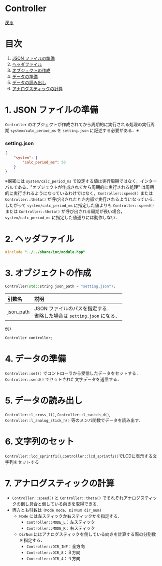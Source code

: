 # Controller
[戻る](overview.md/#Controller)

# 目次
1. [JSON ファイルの準備](#1-JSON-ファイルの準備)
2. [ヘッダファイル](#2-ヘッダファイル)
3. [オブジェクトの作成](#3-オブジェクトの作成)
4. [データの準備](#4-データの準備)
5. [データの読み出し](#5-データの読み出し)
6. [アナログスティックの計算](#6-アナログスティックの計算)

# 1. JSON ファイルの準備
`Controller` のオブジェクトが作成されてから周期的に実行される処理の実行周期 `system/calc_period_ms` を `setting.json` に記述する必要がある．※
### setting.json
```JSON
{
    "system": {
        "calc_period_ms": 50
    }
}
```
※厳密には `system/calc_period_ms` で設定する値は実行周期ではなく，インターバルである．"オブジェクトが作成されてから周期的に実行される処理" は周期的に実行されるようになっているわけではなく，`Controller::speed()` または `Controller::theta()` が呼び出されたとき内部で実行されるようになっている．したがって `system/calc_period_ms` に指定した値よりも `Controller::speed()` または `Controller::theta()` が呼び出される周期が長い場合，`system/calc_period_ms` に指定した値通りには動作しない．

# 2. ヘッダファイル
```C++
#include "../../share/inc/module.hpp"
```

# 3. オブジェクトの作成
```C++
Controller(std::string json_path = "setting.json");
```
|引数名|説明|
|:-|:-|
|json_path|JSON ファイルのパスを指定する．<br>省略した場合は `setting.json` になる．|

例）
```C++
Controller controller;
```

# 4. データの準備
`Controller::set()` でコントローラから受信したデータをセットする．
`Controller::send()` でセットされた文字データを送信する．

# 5. データの読み出し
`Controller::l_cross_l()`, `Controller::l_switch_d()`, `Controller::l_analog_stick_h()` 等のメンバ関数でデータを読み出す．

# 6. 文字列のセット
`Controller::lcd_sprintf1()`,`Controller::lcd_sprintf2()`でLCDに表示する文字列をセットする

# 7. アナログスティックの計算
* `Controller::speed()` と `Controller::theta()` でそれぞれアナログスティックの倒し具合と倒している向きを取得できる．
* 両方とも引数は `(Mode mode, DirNum dir_num)` 
    * `Mode` には左スティックか右スティックかを指定する．
        * `Controller::MODE_L`：左スティック
        * `Controller::MODE_R`：右スティック
    * `DirNum` にはアナログスティックを倒している向きを計算する際の分割数を指定する．
        * `Controller::DIR_INF`：全方向
        * `Controller::DIR_8`：８方向
        * `Controller::DIR_4`：４方向